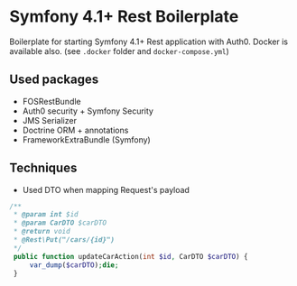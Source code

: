# Symfony 4.1+ Rest Boilerplate
Boilerplate for starting Symfony 4.1+ Rest application with Auth0.
Docker is available also. (see `.docker` folder and `docker-compose.yml`)

## Used packages

- FOSRestBundle
- Auth0 security + Symfony Security
- JMS Serializer
- Doctrine ORM + annotations
- FrameworkExtraBundle (Symfony)

## Techniques
- Used DTO when mapping Request's payload
```php    
/**
 * @param int $id
 * @param CarDTO $carDTO
 * @return void
 * @Rest\Put("/cars/{id}")
 */
 public function updateCarAction(int $id, CarDTO $carDTO) {
     var_dump($carDTO);die;
 }
```